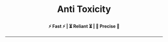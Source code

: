 
# <p style="text-align: center;">Anti Toxicity</p>
#### <p style="text-align: center;">⚡ Fast ⚡ | ⏳ Reliant ⏳ | 🎯 Precise 🎯 </p>

---
